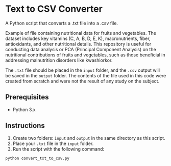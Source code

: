 # Text to CSV Converter

A Python script that converts a .txt file into a .csv file. 

Example of file containing nutritional data for fruits and vegetables. The dataset includes key vitamins (C, A, B, D, E, K), macronutrients, fiber, antioxidants, and other nutritional details. This repository is useful for conducting data analysis or PCA (Principal Component Analysis) on the nutritional contributions of fruits and vegetables, such as those beneficial in addressing malnutrition disorders like kwashiorkor.

The `.txt` file should be placed in the `input` folder, and the `.csv` output will be saved in the `output` folder.
    The contents of the file used in this code were created from scratch and were not the result of any study on the subject.

## Prerequisites

- Python 3.x

## Instructions

1. Create two folders: `input` and `output` in the same directory as this script.
2. Place your `.txt` file in the `input` folder.
3. Run the script with the following command:

```bash
python convert_txt_to_csv.py

